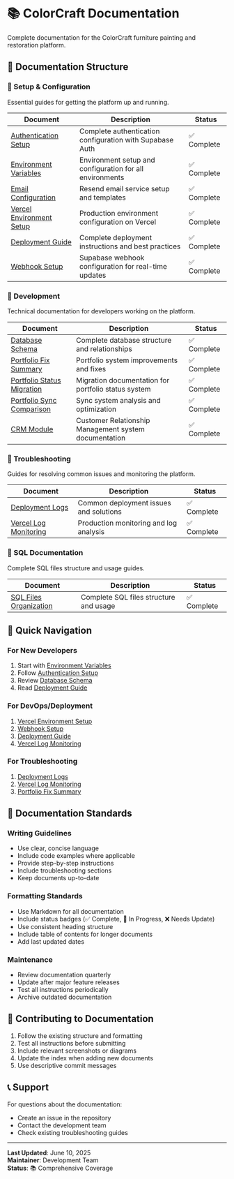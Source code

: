 # 📚 ColorCraft Documentation

Complete documentation for the ColorCraft furniture painting and restoration platform.

## 📁 Documentation Structure

### 🚀 Setup & Configuration
Essential guides for getting the platform up and running.

| Document | Description | Status |
|----------|-------------|---------|
| [Authentication Setup](setup/AUTHENTICATION.md) | Complete authentication configuration with Supabase Auth | ✅ Complete |
| [Environment Variables](setup/ENV-GUIDE.md) | Environment setup and configuration for all environments | ✅ Complete |
| [Email Configuration](setup/EMAIL-GUIDE.md) | Resend email service setup and templates | ✅ Complete |
| [Vercel Environment Setup](setup/VERCEL_ENV_SETUP.md) | Production environment configuration on Vercel | ✅ Complete |
| [Deployment Guide](setup/DEPLOYMENT.md) | Complete deployment instructions and best practices | ✅ Complete |
| [Webhook Setup](setup/WEBHOOK_SETUP_GUIDE.md) | Supabase webhook configuration for real-time updates | ✅ Complete |

### 🔧 Development
Technical documentation for developers working on the platform.

| Document | Description | Status |
|----------|-------------|---------|
| [Database Schema](development/DATABASE-SCHEMA-SUMMARY.md) | Complete database structure and relationships | ✅ Complete |
| [Portfolio Fix Summary](development/PORTFOLIO-FIX-SUMMARY.md) | Portfolio system improvements and fixes | ✅ Complete |
| [Portfolio Status Migration](development/PORTFOLIO-STATUS-MIGRATION.md) | Migration documentation for portfolio status system | ✅ Complete |
| [Portfolio Sync Comparison](development/PORTFOLIO-SYNC-COMPARISON.md) | Sync system analysis and optimization | ✅ Complete |
| [CRM Module](development/CRM-MODULE.md) | Customer Relationship Management system documentation | ✅ Complete |

### 🐛 Troubleshooting
Guides for resolving common issues and monitoring the platform.

| Document | Description | Status |
|----------|-------------|---------|
| [Deployment Logs](troubleshooting/DEPLOYMENT-LOGS.md) | Common deployment issues and solutions | ✅ Complete |
| [Vercel Log Monitoring](troubleshooting/VERCEL_LOG_MONITORING.md) | Production monitoring and log analysis | ✅ Complete |

### 📁 SQL Documentation
Complete SQL files structure and usage guides.

| Document | Description | Status |
|----------|-------------|---------|
| [SQL Files Organization](../sql/README.md) | Complete SQL files structure and usage | ✅ Complete |

## 🎯 Quick Navigation

### For New Developers
1. Start with [Environment Variables](setup/ENV-GUIDE.md)
2. Follow [Authentication Setup](setup/AUTHENTICATION.md)
3. Review [Database Schema](development/DATABASE-SCHEMA-SUMMARY.md)
4. Read [Deployment Guide](setup/DEPLOYMENT.md)

### For DevOps/Deployment
1. [Vercel Environment Setup](setup/VERCEL_ENV_SETUP.md)
2. [Webhook Setup](setup/WEBHOOK_SETUP_GUIDE.md)
3. [Deployment Guide](setup/DEPLOYMENT.md)
4. [Vercel Log Monitoring](troubleshooting/VERCEL_LOG_MONITORING.md)

### For Troubleshooting
1. [Deployment Logs](troubleshooting/DEPLOYMENT-LOGS.md)
2. [Vercel Log Monitoring](troubleshooting/VERCEL_LOG_MONITORING.md)
3. [Portfolio Fix Summary](development/PORTFOLIO-FIX-SUMMARY.md)

## 🔄 Documentation Standards

### Writing Guidelines
- Use clear, concise language
- Include code examples where applicable
- Provide step-by-step instructions
- Include troubleshooting sections
- Keep documents up-to-date

### Formatting Standards
- Use Markdown for all documentation
- Include status badges (✅ Complete, 🚧 In Progress, ❌ Needs Update)
- Use consistent heading structure
- Include table of contents for longer documents
- Add last updated dates

### Maintenance
- Review documentation quarterly
- Update after major feature releases
- Test all instructions periodically
- Archive outdated documentation

## 🤝 Contributing to Documentation

1. Follow the existing structure and formatting
2. Test all instructions before submitting
3. Include relevant screenshots or diagrams
4. Update the index when adding new documents
5. Use descriptive commit messages

## 📞 Support

For questions about the documentation:
- Create an issue in the repository
- Contact the development team
- Check existing troubleshooting guides

---

**Last Updated**: June 10, 2025  
**Maintainer**: Development Team  
**Status**: 📚 Comprehensive Coverage 